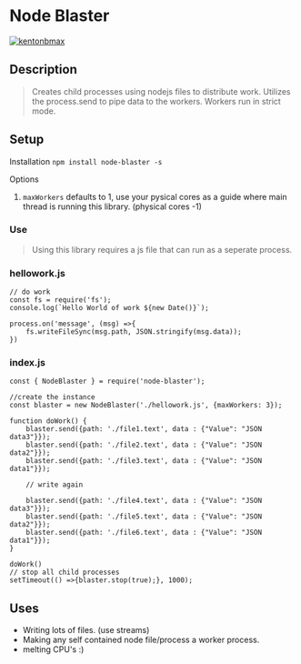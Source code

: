 # Node Blaster

[![kentonbmax](https://circleci.com/gh/kentonbmax/node-blaster.svg?style=svg)](https://circleci.com/gh/circleci/circleci-docs)

## Description
> Creates child processes using nodejs files to distribute work. Utilizes the process.send to pipe data to the workers. 
> Workers run in strict mode. 

## Setup 

Installation
`npm install node-blaster -s`

Options
1. `maxWorkers` defaults to 1, use your pysical cores as a guide where main thread is running this library. (physical cores -1)

### Use
> Using this library requires a js file that can run as a seperate process. 

### hellowork.js

```
// do work
const fs = require('fs');
console.log(`Hello World of work ${new Date()}`);

process.on('message', (msg) =>{
    fs.writeFileSync(msg.path, JSON.stringify(msg.data));
})
```

### index.js
```
const { NodeBlaster } = require('node-blaster');

//create the instance
const blaster = new NodeBlaster('./hellowork.js', {maxWorkers: 3});

function doWork() {
    blaster.send({path: './file1.text', data : {"Value": "JSON data3"}});
    blaster.send({path: './file2.text', data : {"Value": "JSON data2"}});
    blaster.send({path: './file3.text', data : {"Value": "JSON data1"}});

    // write again

    blaster.send({path: './file4.text', data : {"Value": "JSON data3"}});
    blaster.send({path: './file5.text', data : {"Value": "JSON data2"}});
    blaster.send({path: './file6.text', data : {"Value": "JSON data1"}});
}

doWork()
// stop all child processes
setTimeout(() =>{blaster.stop(true);}, 1000);
```

## Uses
* Writing lots of files. (use streams)
* Making any self contained node file/process a worker process. 
* melting CPU's :)


